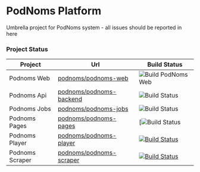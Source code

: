 # PodNoms Platform
Umbrella project for PodNoms system - all issues should be reported in here


### Project Status
| Project | Url | Build Status|
| ------ | ------ | ------ |
| Podnoms Web | [podnoms/podnoms-web][PnWeb] | ![Build PodNoms Web](https://github.com/podnoms/podnoms-web/workflows/Build%20PodNoms%20Web/badge.svg) |
| Podnoms Api | [podnoms/podnoms-backend][PnApi] | ![Build Status](https://github.com/podnoms/podnoms-backend/workflows/Publish%20API/badge.svg) |
| Podnoms Jobs | [podnoms/podnoms-jobs][PnJobs] | ![Build Status](https://github.com/podnoms/podnoms-backend/workflows/Publish%20Jobs/badge.svg) |
| Podnoms Pages | [podnoms/podnoms-pages][PnPages] | [![Build Status](https://github.com/podnoms/podnoms-pages/workflows/Build%20PodNoms%20Pages/badge.svg) |
| Podnoms Player | [podnoms/podnoms-player][PnPlayer] | [![Build Status](https://dev.azure.com/podnoms/podnoms-web/_apis/build/status/podnoms-player?branchName=trunk)](https://dev.azure.com/podnoms/podnoms-web/_build/latest?definitionId=16&branchName=trunk) |
| Podnoms Scraper | [podnoms/podnoms-scraper][PnScraper] | [![Build Status](https://dev.azure.com/podnoms/podnoms-web/_apis/build/status/podnoms.podnoms-scraper?branchName=trunk)](https://dev.azure.com/podnoms/podnoms-web/_build/latest?definitionId=15&branchName=trunk) |

[PnWeb]: <https://github.com/podnoms/podnoms-web>
[PnApi]: <https://github.com/podnoms/podnoms-web>
[PnJobs]: <https://github.com/podnoms/podnoms-jobs>
[PnPages]: <https://github.com/podnoms/podnoms-pages>
[PnPlayer]: <https://github.com/podnoms/podnoms-player>
[PnScraper]: <https://github.com/podnoms/podnoms-scraper>
